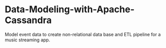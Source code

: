 # Data-Modeling-with-Apache-Cassandra
Model event data to create non-relational data base and ETL pipeline for a music streaming app.
